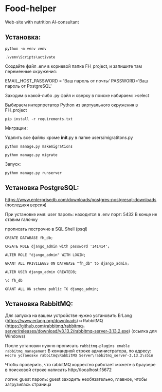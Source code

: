 # Food-helper
Web-site with nutrition AI-consultant 

## Установка:

``` python -m venv venv ``` 

``` .\venv\Scripts\activate ```


Создайте файл .env в корневой папке FH_project, и запишите там переменные окружения:

EMAIL_HOST_PASSWORD = 'Ваш пароль от почты' 
PASSWORD='Ваш пароль от PostgreSQL'


Заходим в какой-либо .py файл и сверху в поиске набираем: >select

Выбираем интерпретатор Python из виртуального окружения в FH_project


``` pip install -r requirements.txt ```


Миграции :

Удалить все файлы кроме __init__.py в папке users/migratitons.py

```python manage.py makemigrations```

```python manage.py migrate```

Запуск:

```python manage.py runserver ```


## Установка PostgreSQL:

https://www.enterprisedb.com/downloads/postgres-postgresql-downloads
(последняя версия)


При установке имя: user
пароль: находится в .env
порт: 5432 
В конце не ставим галочку

прописать построчно в SQL Shell (psql)

```CREATE DATABASE fh_db; ```

```CREATE ROLE django_admin with password '141414';```

```ALTER ROLE "django_admin" WITH LOGIN;```

```GRANT ALL PRIVILEGES ON DATABASE "fh_db" to django_admin;```

```ALTER USER django_admin CREATEDB;```

```\c fh_db```

```GRANT ALL ON schema public TO django_admin;```

## Установка RabbitMQ:

Для запуска на вашем устройстве нужно установить ErLang (https://www.erlang.org/downloads) и RabbitMQ (https://github.com/rabbitmq/rabbitmq-server/releases/download/v3.13.2/rabbitmq-server-3.13.2.exe) (ссылка для Windows) 

После установки нужно прописать 
 ```rabbitmq-plugins enable rabbitmq_management```
В командной строке администратора, по адресу: 
```место установки rabbitmq\RabbitMQ Server\rabbitmq_server-3.13.2\sbin```

Чтобы проверить, что rabbitMQ корректно работает можете в браузере в поисковой строке написать
 http://localhost:15672

логин: guest
пароль: guest
заходить необязательно, главное, чтобы загрузилась страница
